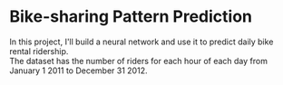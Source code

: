# Bike-sharing Pattern Prediction
In this project, I'll build a neural network and use it to predict daily bike rental ridership.\
The dataset has the number of riders for each hour of each day from January 1 2011 to December 31 2012.